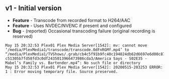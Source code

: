 ## v1 - Initial version
* **Feature** - Transcode from recorded format to H264/AAC
* **Feature** - Uses NVDEC/NVENC if present and configured
* **Bug** - (reported) Occasional transcoding failure (original recording is reserved)
```
May 15 20:32:53 Plex01 Plex Media Server[1542]: mv: cannot move ‘/media/PlexMedia1/transcode/transcode.0dFnRGMf.mp4’ to “/media/PlexMedia1/TVShows/.grab/cb4c5f91b9fc40c194824db62d6697e6d00c871f-c51305b7fd58fd3c0df2435013966473986cda3/America Says - S02E35 - Mabel’s Family vs. Bartender.mp4”: No such file or directory
May 15 20:32:53 Plex01 Plex Media Server[1542]: 20200515-203253 ERROR: 1 : Error moving temporary file. Source preserved.
```
